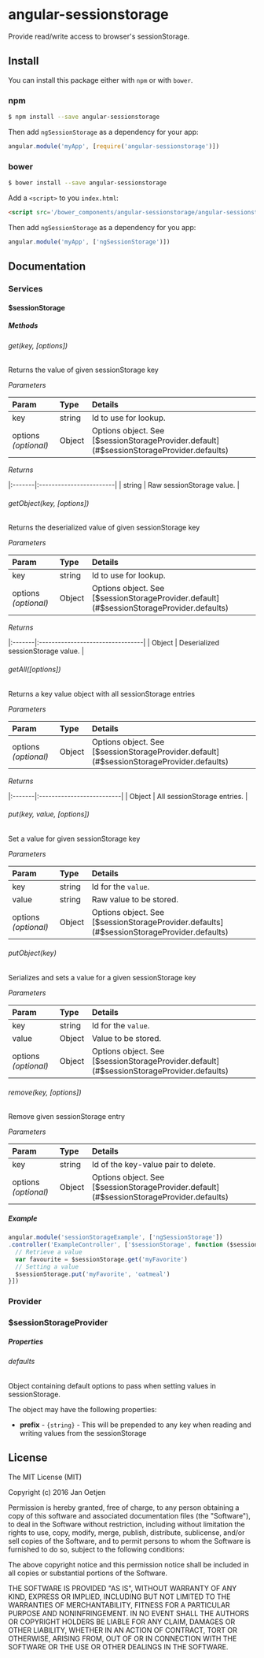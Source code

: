 # angular-sessionstorage

Provide read/write access to browser's sessionStorage.

## Install

You can install this package either with `npm` or with `bower`.

### npm

```sh
$ npm install --save angular-sessionstorage
```

Then add `ngSessionStorage` as a dependency for your app:

```js
angular.module('myApp', [require('angular-sessionstorage')])
```

### bower

```sh
$ bower install --save angular-sessionstorage
```

Add a `<script>` to you `index.html`:

```html
<script src='/bower_components/angular-sessionstorage/angular-sessionstorage.js"></script>
```

Then add `ngSessionStorage` as a dependency for you app:

```js
angular.module('myApp', ['ngSessionStorage')])
```

## Documentation

### Services

#### $sessionStorage

##### Methods

###### get(key, [options])

Returns the value of given sessionStorage key

_Parameters_

| Param                | Type   | Details                                                                              |
|:---------------------|:-------|:-------------------------------------------------------------------------------------|
| key                  | string | Id to use for lookup.                                                                |
| options _(optional)_ | Object | Options object. See [$sessionStorageProvider.default](#$sessionStorageProvider.defaults) |

_Returns_

|:-------|:------------------------|
| string | Raw sessionStorage value. |

###### getObject(key, [options])

Returns the deserialized value of given sessionStorage key

_Parameters_

| Param                | Type   | Details                                                                              |
|:---------------------|:-------|:-------------------------------------------------------------------------------------|
| key                  | string | Id to use for lookup.                                                                |
| options _(optional)_ | Object | Options object. See [$sessionStorageProvider.default](#$sessionStorageProvider.defaults) |

_Returns_

|:-------|:---------------------------------|
| Object | Deserialized sessionStorage value. |

###### getAll([options])

Returns a key value object with all sessionStorage entries

_Parameters_

| Param                | Type   | Details                                                                              |
|:---------------------|:-------|:-------------------------------------------------------------------------------------|
| options _(optional)_ | Object | Options object. See [$sessionStorageProvider.default](#$sessionStorageProvider.defaults) |

_Returns_

|:-------|:--------------------------|
| Object | All sessionStorage entries. |

###### put(key, value, [options])

Set a value for given sessionStorage key

_Parameters_

| Param                | Type   | Details                                                                               |
|:---------------------|:-------|:--------------------------------------------------------------------------------------|
| key                  | string | Id for the `value`.                                                                   |
| value                | string | Raw value to be stored.                                                               |
| options _(optional)_ | Object | Options object. See [$sessionStorageProvider.defaults](#$sessionStorageProvider.defaults) |

###### putObject(key)

Serializes and sets a value for a given sessionStorage key

_Parameters_

| Param                | Type   | Details                                                                              |
|:---------------------|:-------|:-------------------------------------------------------------------------------------|
| key                  | string | Id for the `value`.                                                                  |
| value                | Object | Value to be stored.                                                                  |
| options _(optional)_ | Object | Options object. See [$sessionStorageProvider.default](#$sessionStorageProvider.defaults) |

###### remove(key, [options])

Remove given sessionStorage entry

_Parameters_

| Param                | Type   | Details                                                                              |
|:---------------------|:-------|:-------------------------------------------------------------------------------------|
| key                  | string | Id of the key-value pair to delete.                                                  |
| options _(optional)_ | Object | Options object. See [$sessionStorageProvider.default](#$sessionStorageProvider.defaults) |

##### Example

```js
angular.module('sessionStorageExample', ['ngSessionStorage'])
.controller('ExampleController', ['$sessionStorage', function ($sessionStorage) {
  // Retrieve a value
  var favourite = $sessionStorage.get('myFavorite')
  // Setting a value
  $sessionStorage.put('myFavorite', 'oatmeal')
}])
```

### Provider

### $sessionStorageProvider

##### Properties

###### <a id="$sessionStorageProvider.defaults"></a>defaults

Object containing default options to pass when setting values in sessionStorage.

The object may have the following properties:

- **prefix** - `{string}` - This will be prepended to any key when reading 
  and writing values from the sessionStorage


## License

The MIT License (MIT)

Copyright (c) 2016 Jan Oetjen

Permission is hereby granted, free of charge, to any person obtaining a copy
of this software and associated documentation files (the "Software"), to deal
in the Software without restriction, including without limitation the rights
to use, copy, modify, merge, publish, distribute, sublicense, and/or sell
copies of the Software, and to permit persons to whom the Software is
furnished to do so, subject to the following conditions:

The above copyright notice and this permission notice shall be included in all
copies or substantial portions of the Software.

THE SOFTWARE IS PROVIDED "AS IS", WITHOUT WARRANTY OF ANY KIND, EXPRESS OR
IMPLIED, INCLUDING BUT NOT LIMITED TO THE WARRANTIES OF MERCHANTABILITY,
FITNESS FOR A PARTICULAR PURPOSE AND NONINFRINGEMENT. IN NO EVENT SHALL THE
AUTHORS OR COPYRIGHT HOLDERS BE LIABLE FOR ANY CLAIM, DAMAGES OR OTHER
LIABILITY, WHETHER IN AN ACTION OF CONTRACT, TORT OR OTHERWISE, ARISING FROM,
OUT OF OR IN CONNECTION WITH THE SOFTWARE OR THE USE OR OTHER DEALINGS IN THE
SOFTWARE.
